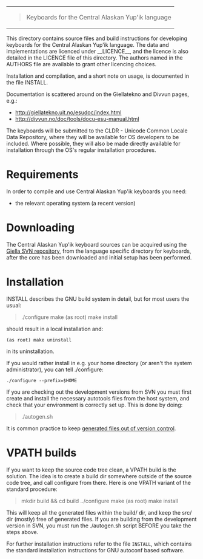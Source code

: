 <table>
<tbody>
<tr class="odd">
<td><blockquote>
<p>Keyboards for the Central Alaskan Yup'ik language</p>
</blockquote></td>
</tr>
</tbody>
</table>

This directory contains source files and build instructions for
developing keyboards for the Central Alaskan Yup'ik language. The data
and implementations are licenced under \_\_LICENCE\_\_, and the licence
is also detailed in the LICENCE file of this directory. The authors
named in the AUTHORS file are available to grant other licencing
choices.

Installation and compilation, and a short note on usage, is documented
in the file INSTALL.

Documentation is scattered around on the Giellatekno and Divvun pages,
e.g.:

-   <http://giellatekno.uit.no/esudoc/index.html>
-   <http://divvun.no/doc/tools/docu-esu-manual.html>

The keyboards will be submitted to the CLDR - Unicode Common Locale Data
Repository, where they will be available for OS developers to be
included. Where possible, they will also be made directly available for
installation through the OS's regular installation procedures.

# Requirements

In order to compile and use Central Alaskan Yup'ik keyboards you need:

-   the relevant operating system (a recent version)

# Downloading

The Central Alaskan Yup'ik keyboard sources can be acquired using the
[Giella SVN repository](http://divvun.no/doc/infra/anonymous-svn.html),
from the language specific directory for keyboards, after the core has
been downloaded and initial setup has been performed.

# Installation

INSTALL describes the GNU build system in detail, but for most users the
usual:

> ./configure make (as root) make install

should result in a local installation and:

    (as root) make uninstall

in its uninstallation.

If you would rather install in e.g. your home directory (or aren't the
system administrator), you can tell ./configure:

    ./configure --prefix=$HOME

If you are checking out the development versions from SVN you must first
create and install the necessary autotools files from the host system,
and check that your environment is correctly set up. This is done by
doing:

> ./autogen.sh

It is common practice to keep [generated files out of version
control](http://www.gnu.org/software/automake/manual/automake.html#CVS).

# VPATH builds

If you want to keep the source code tree clean, a VPATH build is the
solution. The idea is to create a build dir somewhere outside of the
source code tree, and call <span class="title-ref">configure</span> from
there. Here is one VPATH variant of the standard procedure:

> mkdir build && cd build ../configure make (as root) make install

This will keep all the generated files within the build/ dir, and keep
the src/ dir (mostly) free of generated files. If you are building from
the development version in SVN, you must run the ./autogen.sh script
BEFORE you take the steps above.

For further installation instructions refer to the file `INSTALL`, which
contains the standard installation instructions for GNU autoconf based
software.
